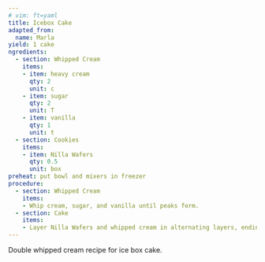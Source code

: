 ```yaml
---
# vim: ft=yaml
title: Icebox Cake
adapted_from:
  name: Marla
yield: 1 cake
ngredients:
  - section: Whipped Cream
    items:
    - item: heavy cream
      qty: 2 
      unit: c
    - item: sugar
      qty: 2
      unit: T
    - item: vanilla
      qty: 1
      unit: t
  - section: Cookies
    items:
    - item: Nilla Wafers
      qty: 0.5
      unit: box
preheat: put bowl and mixers in freezer
procedure:
  - section: Whipped Cream
    items:
    - Whip cream, sugar, and vanilla until peaks form.
  - section: Cake
    items:
    - Layer Nilla Wafers and whipped cream in alternating layers, ending in a whipped cream layer.
---
```


Double whipped cream recipe for ice box cake.